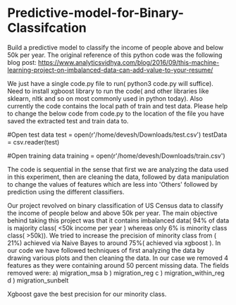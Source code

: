 # Predictive-model-for-Binary-Classifcation
Build a predictive model to classify the income of people above and below 50k per year. The original reference of this python code was the following blog post:
https://www.analyticsvidhya.com/blog/2016/09/this-machine-learning-project-on-imbalanced-data-can-add-value-to-your-resume/

We just have a single code.py file to run( python3 code.py will suffice). 
Need to install xgboost library to run the code( and other libraries like sklearn, nltk and so on most commonly used in python today). 
Also currently the code contains the local path of train and test data.
Please help to change the below code from code.py to the location of the file you have saved the extracted test and train data to.

#Open test data
test = open(r'/home/devesh/Downloads/test.csv')
testData = csv.reader(test)

#Open training data
training = open(r'/home/devesh/Downloads/train.csv')

The code is sequential in the sense that first we are analyzing the data used in this experiment, then are cleaning the data, followed by 
data manipulation to change the values of features which are less into 'Others' followed by prediction using the different classifiers.

Our project revolved on binary classification of US Census data to classify the income of people
below and above 50k per year. The main objective behind taking this project was that it contains 
imbalanced data( 94% of data is majority class( <50k income per year ) whereas only 6% is minority
class class( >50k)). We tried to increase the precision of minority class from ( 21%) achieved via 
Naive Bayes to around 75%( achieved via xgboost ). In our code we have followed techniques of first 
analyzing the data by drawing various plots and then cleaning the data. In our case we removed 4 features
as they were containing around 50 percent missing data. The fields removed were:
a) migration_msa 
b ) migration_reg 
c ) migration_within_reg
d ) migration_sunbelt

Xgboost gave the best precision for our minority class.


